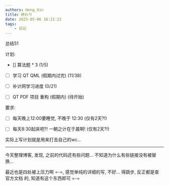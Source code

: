 ```yaml
---
authors: Heng_Xin
title: 終わり
date: 2025-05-06 16:21:22
tags:
    - 日记
---
```


总结51

<!-- truncate -->

计划:

- [] 算法题 * 3 (1/5)

- [ ] 学习 QT QML (假期内过完) (11/38)

- [ ] 补计网学习进度 (0/21)

- [ ] QT PDF 项目 重构 (假期内) (待开始)

要求:

- [ ] 每天晚上12:00要睡觉, 不晚于 12:30 (仅有2天?!)

- [ ] 每天8:30起床吧?! 一朝之计在于晨啊! (仅有2天?!)

实际上写计划就是用来打击自己的wc...

---

今天整理博客, 发现, 之前的代码还有些问题... 不知道为什么有些链接没有被替换...

最近也是四处被上压力啊 =-=, 感觉单纯的详细的写, 不好... 得跳步, 反正都是查 官方文档 的, 知道有这个东西即可 =-=
